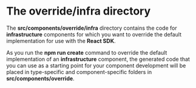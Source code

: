 # The **override/infra** directory

The **src/components/override/infra** directory contains the code for **infrastructure** components for which you want to override the default implementation for use with the **React SDK**.

As you run the **npm run  create** command to override the default implementation of an **infrastructure** component, the generated code that you can use as a starting point for your component development will be placed in type-specific and component-specific folders in **src/components/override**.
